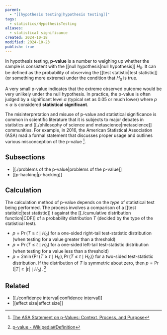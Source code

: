 ```yaml
---
parent:
  - "[[hypothesis testing|hypothesis testing]]"
tags:
  - statistics/HypothesisTesting
aliases:
  - statistical significance
created: 2024-10-18
modified: 2024-10-23
publish: true
---
```

In hypothesis testing, **p-value** is a number to weighing up whether the sample is consistent with the [[null hypothesis|null hypothesis]] $H_0$. It can be defined as the probability of observing the [[test statistic|test statistic]] (or something more extreme) under the condition that $H_0$ is true.

A very small p-value indicates that the extreme observed outcome would be very unlikely under the null hypothesis. In practice, the p-value is often judged by a significant level $\alpha$ (typical set as $0.05$ or much lower) where $p \leq \alpha$ is considered **statistical significant**.

The misinterpretation and misuse of p-value and statistical significance is common in scientific literature that it is subjects to major debates in statistics and [[./philosophy of science and metascience|metascience]] communities. For example, in 2016, the American Statistical Association (ASA) mad a formal statement that discusses proper usage and outlines various misconception of the p-value [^1].

## Subsections
- [[./problems of the p-value|problems of the p-value]]
- [[p-hacking|p-hacking]]

## Calculation

The calculation method of p-value depends on the _type_ of statistical test being performed. The process involves a comparison of a [[test statistic|test statistic]] $t$ against the [[./cumulative distribution function|CDF]] of a probability distribution $T$ (decided by the type of the statistical test).
- $p = \Pr(T \geq t \mid H_0)$ for a one-sided right-tail test-statistic distribution (when testing for a value greater than a threshold)
- $p = \Pr(T \leq t \mid H_0)$ for a one-sided left-tail test-statistic distribution (when testing for a value less than a threshold)
- $p = 2\min\{\Pr(T \geq t \mid H_0),\Pr(T \leq t \mid H_0)\}$ for a two-sided test-statistic distribution. If the distribution of $T$ is symmetric about zero, then $p = \Pr(|T| \geq |t| \mid H_0).$ [^2]

## Related
- [[./confidence interval|confidence interval]]
- [[effect size|effect size]]

[^1]: [The ASA Statement on p-Values: Context, Process, and Purpose](https://amstat.tandfonline.com/doi/full/10.1080/00031305.2016.1154108)
[^2]: [p-value - Wikipedia#Definition](https://en.wikipedia.org/wiki/P-value#Definition)